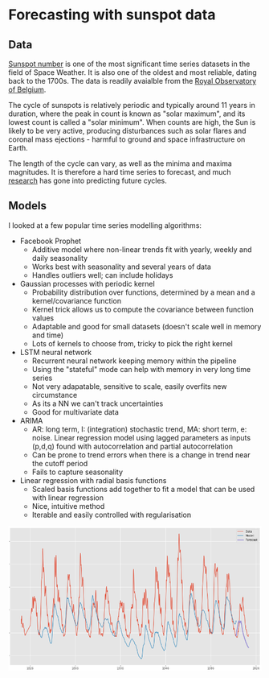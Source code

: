 # Forecasting with sunspot data

## Data
[Sunspot number](https://en.wikipedia.org/wiki/Wolf_number) is one of the most significant time series datasets in the field of Space Weather. It is also one of the oldest and most reliable, dating back to the 1700s. The data is readily avaialble from the [Royal Observatory of Belgium](http://www.sidc.be/silso/datafiles).

The cycle of sunspots is relatively periodic and typically around 11 years in duration, where the peak in count is known as "solar maximum", and its lowest count is called a "solar minimum".  When counts are high, the Sun is likely to be very active, producing disturbances such as solar flares and coronal mass ejections - harmful to ground and space infrastructure on Earth.

The length of the cycle can vary, as well as the minima and maxima magnitudes.  It is therefore a hard time series to forecast, and much [research](https://www.weather.gov/news/190504-sun-activity-in-solar-cycle) has gone into predicting future cycles.

## Models

I looked at a few popular time series modelling algorithms:

- Facebook Prophet
	- Additive model where non-linear trends fit with yearly, weekly and daily seasonality
	- Works best with seasonality and several years of data
	- Handles outliers well; can include holidays
- Gaussian processes with periodic kernel
	- Probability distribution over functions, determined by a mean and a kernel/covariance function
	- Kernel  trick allows us to compute the covariance between function values
	- Adaptable and good for small datasets (doesn't scale well in memory and time)
	- Lots of kernels to choose from, tricky to pick the right kernel
- LSTM neural network
	- Recurrent neural network keeping memory within the pipeline
	- Using the "stateful" mode can help with memory in very long time series
	- Not very adapatable, sensitive to scale, easily overfits new circumstance
	- As its a NN we can't track uncertainties
	- Good for multivariate data
- ARIMA
    - AR: long term, I: (integration) stochastic trend, MA: short term, e: noise. Linear regression model using lagged parameters as inputs (p,d,q) found with autocorrelation and partial autocorrelation
    - Can be prone to trend errors when there is a change in trend near the cutoff period
    - Fails to capture seasonality
- Linear regression with radial basis functions
	- Scaled basis functions add together to fit a model that can be used with linear regression
	- Nice, intuitive method
    - Iterable and easily controlled with regularisation

![LSTM](LSTM.png)